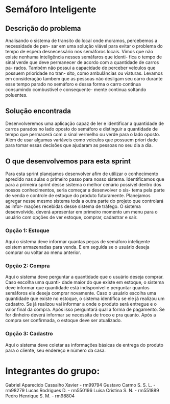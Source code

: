 # Semáforo Inteligente

## Descrição do problema

Analisando o sistema de transito do local onde moramos, percebemos a necessidade de pen-
sar em uma solução viável para evitar o problema do tempo de espera desnecessário nos 
semáforos locais. Vimos que não existe nenhuma inteligência nesses semáfaros que identi-
fica o tempo de sinal verde que deve permanecer de acordo com a quantidade de carros pa-
rados. Também não possui a capacidade de perceber veículos que possuem prioridade no tran-
sito, como ambulâncias ou viaturas.
Levamos em consideração tambem que as pessoas não desligam seu carro durante esse tempo
parado no semáforo e dessa forma o carro continua consumindo combustível e consequente-
mente continua soltando poluentes.

## Solução encontrada

Desenvolveremos uma aplicação capaz de ler e identificar a quantidade de carros parados no 
lado oposto do semáforo e distinguir a quantidade de tempo que permacerá com o sinal vermelho
ou verde para o lado oposto. Além de usar algumas variáveis como veiculos que possuem priori
dade para tomar essas decisões que ajudaram as pessoas no seu dia a dia.

## O que desenvolvemos para esta sprint 

Para esta sprint planejamos desenvolver afim de utilizar o conhecimento apredido nas aulas
o primeiro passo para nosso sistema. Identificamos que para a primeira sprint desse sistema
o melhor cenário possivel dentro dos nossos conhecimentos, seria começar a desenvolver o sis-
tema pela parte de venda e controle de estoque do produto futuramente.
Planejamos agregar nesse mesmo sistema toda a outra parte do projeto que controlará as infor-
mações recebidas desse sistema de tráfego.
O sistema desenvolvido, deverá apresentar em primeiro momento um menu para o usuário com opções
de ver estoque, comprar, cadastrar e sair.

### Opção 1: Estoque

Aqui o sistema deve informar quantas peças de semáforo inteligente existem armazenadas para
venda. E em seguida se o usuário deseja comprar ou voltar ao menu anterior.

### Opção 2: Compra

Aqui o sistema deve perguntar a quantidade que o usuário deseja comprar. Caso escolha uma quanti-
dade maior do que existe em estoque, o sistema deve informar que quantidade está indisponível e 
perguntar quantos semáforos ele deseja comprar novamente.
Caso o usuário escolha uma quantidade que existe no estoque, o sistema identifica se ele já realizou
um cadastro. Se já realizou vai informar a onde o produto será entregue e o valor final da compra.
Após isso perguntará qual a forma de pagamento. Se for dinheiro deverá informar se necessita de troco 
e pra quanto.
Após a compra ser confirmada, o estoque deve ser atualizado.
### Opção 3: Cadastro

Aqui o sistema deve coletar as informações básicas de entrega do produto para o cliente, seu endereço
e número da casa.

# Integrantes do grupo:
Gabriel Aparecido Cassalho Xavier - rm99794
Gustavo Carmo S. S. L. - rm98279
Lucas Rodrigues D. - rm550196
Luísa Cristina S. N. - rm551889
Pedro Henrique S. M. - rm98804
